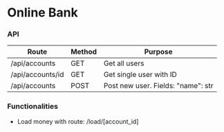 # Online Bank

### API

| Route              | Method | Purpose                                 |
| ------------------ |------  | --------------------------------------- |
| /api/accounts      | GET    | Get all users                           |
| /api/accounts/id   | GET    | Get single user with ID                 |
| /api/accounts      | POST   | Post new user. Fields: "name": str      |

### Functionalities
* Load money with route: /load/[account_id]
